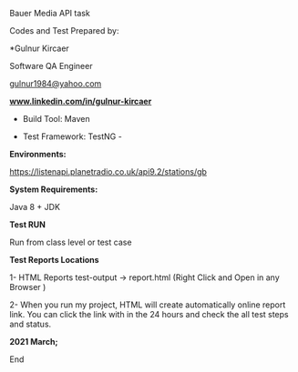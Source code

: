Bauer Media API task

Codes and Test Prepared by:

*Gulnur Kircaer

Software QA Engineer

gulnur1984@yahoo.com

**www.linkedin.com/in/gulnur-kircaer**

- Build Tool: Maven

- Test Framework: TestNG - 

**Environments:**

https://listenapi.planetradio.co.uk/api9.2/stations/gb

**System Requirements:**

Java 8 + JDK

**Test RUN**

Run from class level or test case

**Test Reports Locations**

1- HTML Reports test-output -> report.html (Right Click and Open in any Browser )

2- When you run my project, HTML will create automatically online report link. You can click the link with in the 24 hours and check the all test steps and status.


**2021 March;** 

End
